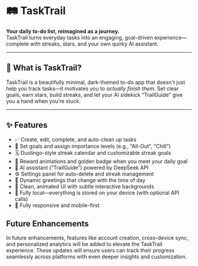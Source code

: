 # 🛤️ TaskTrail

**Your daily to-do list, reimagined as a journey.**  
TaskTrail turns everyday tasks into an engaging, goal-driven experience—complete with streaks, stars, and your own quirky AI assistant.

---

## 🌟 What is TaskTrail?

TaskTrail is a beautifully minimal, dark-themed to-do app that doesn't just help you track tasks—it motivates you to *actually finish them*. Set clear goals, earn stars, build streaks, and let your AI sidekick “TrailGuide” give you a hand when you’re stuck.

---

## ✨ Features

- ✅ Create, edit, complete, and auto-clean up tasks
- 🎯 Set goals and assign importance levels (e.g., “All-Out”, “Chill”)
- 🗓️ Duolingo-style streak calendar and customizable streak goals
- 🎉 Reward animations and golden badge when you meet your daily goal
- 🧠 AI assistant (“TrailGuide”) powered by DeepSeek API
- ⚙️ Settings panel for auto-delete and streak management
- 💬 Dynamic greetings that change with the time of day
- 🌌 Clean, animated UI with subtle interactive backgrounds
- 💾 Fully local—everything is stored on your device (with optional API calls)
- 📱 Fully responsive and mobile-first

## Future Enhancements

In future enhancements, features like account creation, cross-device sync, and personalized analytics will be added to elevate the TaskTrail experience. These updates will ensure users can track their progress seamlessly across platforms with even deeper insights and customization.



